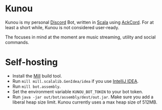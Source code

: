 # Kunou

Kunou is my personal [Discord](https://discord.com) Bot, written in [Scala](https://www.scala-lang.org/) using [AckCord](https://github.com/Katrix/AckCord).
For at least a short while, Kunou is not considered user-ready.

The focuses in mind at the moment are music streaming, utility and social commands.

# Self-hosting

* Install the [Mill](https://github.com/lihaoyi/mill) build tool.
* Run `mill mill.scalalib.GenIdea/idea` if you use [IntelliJ IDEA](https://www.jetbrains.com/idea/).
* Run `mill bot.assembly`.
* Set the environment variable `KUNOU_BOT_TOKEN` to your bot token.
* Run `java -jar out/bot/assembly/dest/out.jar`. Make sure you add a liberal heap size limit. Kunou currently uses a max heap size of 512MB.